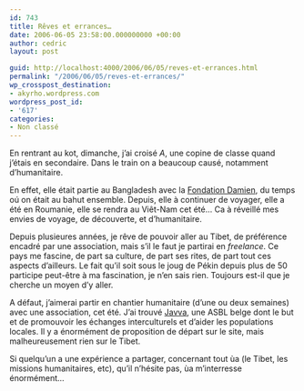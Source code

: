 ```yaml
---
id: 743
title: Rêves et errances…
date: 2006-06-05 23:58:00.000000000 +00:00
author: cedric
layout: post

guid: http://localhost:4000/2006/06/05/reves-et-errances.html
permalink: "/2006/06/05/reves-et-errances/"
wp_crosspost_destination:
- akyrho.wordpress.com
wordpress_post_id:
- '617'
categories:
- Non classé
---
```

En rentrant au kot, dimanche, j’ai croisé _A_, une copine de classe quand j’étais en secondaire. Dans le train on a beaucoup causé, notamment d’humanitaire.

En effet, elle était partie au Bangladesh avec la [Fondation Damien](http://www.fondationdamien.be/), du temps oú on était au bahut ensemble. Depuis, elle à continuer de voyager, elle a été en Roumanie, elle se rendra au Viêt-Nam cet été… Ca à réveillé mes envies de voyage, de découverte, et d’humanitaire.

Depuis plusieures années, je rêve de pouvoir aller au Tibet, de préférence encadré par une association, mais s’il le faut je partirai en _freelance_. Ce pays me fascine, de part sa culture, de part ses rites, de part tout ces aspects d’ailleurs. Le fait qu’il soit sous le joug de Pékin depuis plus de 50 participe peut-être à ma fascination, je n’en sais rien. Toujours est-il que je cherche un moyen d’y aller.

A défaut, j’aimerai partir en chantier humanitaire (d’une ou deux semaines) avec une association, cet été. J’ai trouvé [Javva](http://www.javva.org), une ASBL belge dont le but et de promouvoir les échanges interculturels et d’aider les populations locales. Il y a énormément de proposition de départ sur le site, mais malheureusement rien sur le Tibet.

Si quelqu’un a une expérience a partager, concernant tout ùa (le Tibet, les missions humanitaires, etc), qu’il n’hésite pas, ùa m’interresse énormément…